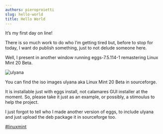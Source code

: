 ```yaml
---
authors: pieroproietti
slug: hello-world
title: Hello World
---
```


It’s my first day on line!

There is so much work to do who I’m getting tired but, before to stop for today, I want do publish something, just to not delude someone here.

Well, I present in another window running eggs-7.5.114-1 remastering Linux Mint 20 Beta.

![ulyana](/images/ulyana.png)

You can find the iso images ulyana aka Linux Mint 20 Beta in sourceforge.

It is installable just with eggs install, not calamares GUI installer at the moment. So, please take it just as an example, or possibly, a stimoulus to help the project.

I just forgot to tell who I made another version of eggs, to include ulyana and just upload the deb package it in sourceforge too.

[#linuxmint](/categories/linuxmint/)
